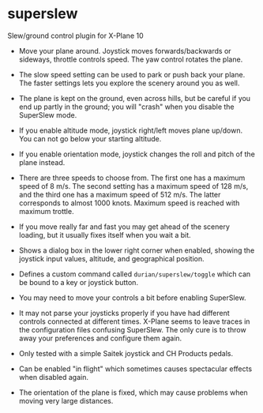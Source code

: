 # superslew
Slew/ground control plugin for X-Plane 10

- Move your plane around. Joystick moves forwards/backwards or sideways, throttle
controls speed. The yaw control rotates the plane.

- The slow speed setting can be used to park or push back your plane. The faster
settings lets you explore the scenery around you as well.

- The plane is kept on the ground, even across hills, but be careful
  if you end up partly in the ground; you will "crash" when you disable
  the SuperSlew mode.

- If you enable altitude mode, joystick right/left moves plane
up/down. You can not go below your starting altitude.

- If you enable orientation mode, joystick changes the roll and pitch
  of the plane instead.

- There are three speeds to choose from. The first one has a maximum
  speed of 8 m/s. The second setting has a maximum speed of 128 m/s,
  and the third one has a maximum speed of 512 m/s. The latter
  corresponds to almost 1000 knots. Maximum speed is reached with
  maximum trottle.

- If you move really far and fast you may get ahead of the scenery loading,
but it usually fixes itself when you wait a bit.

- Shows a dialog box in the lower right corner when enabled, showing
the joystick input values, altitude, and geographical position.

- Defines a custom command called `durian/superslew/toggle` which can be
  bound to a key or joystick button.

- You may need to move your controls a bit before enabling SuperSlew.

- It may not parse your joysticks properly if you have had different
  controls connected at different times. X-Plane seems to leave traces
  in the configuration files confusing SuperSlew. The only cure is to
  throw away your preferences and configure them again.

- Only tested with a simple Saitek joystick and CH Products pedals.

- Can be enabled "in flight" which sometimes causes spectacular effects
  when disabled again.

- The orientation of the plane is fixed, which may cause problems when
  moving very large distances.
